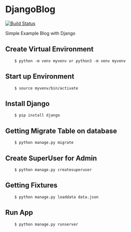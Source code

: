 # DjangoBlog

[![Build Status](https://travis-ci.org/Tony133/DjangoBlog.svg?branch=master)](https://travis-ci.org/Tony133/DjangoBlog)

Simple Example Blog with Django

## Create Virtual Environment

```
    $ python -m venv myvenv or python3 -m venv myvenv
```
## Start up Environment

```
    $ source myvenv/bin/activate
```
## Install Django

```
    $ pip install django
```

## Getting Migrate Table on database

```
    $ python manage.py migrate
```

## Create SuperUser for Admin

```
    $ python manage.py createsuperuser
```

## Getting Fixtures

```
    $ python manage.py loaddata data.json 
```

## Run App
```
    $ python manage.py runserver
```
